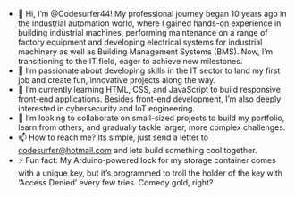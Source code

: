 - 👋 Hi, I’m @Codesurfer44! My professional journey began 10 years ago in the industrial automation world, where I gained hands-on experience in building industrial machines, performing maintenance on a range of factory equipment and developing electrical systems for industrial machinery as well as Building Management Systems (BMS). Now, I’m transitioning to the IT field, eager to achieve new milestones.
- 👀 I’m passionate about developing skills in the IT sector to land my first job and create fun, innovative projects along the way.
- 🌱 I’m currently learning HTML, CSS, and JavaScript to build responsive front-end applications. Besides front-end development, I’m also deeply interested in cybersecurity and IoT engineering. 
- 💞️ I’m looking to collaborate on small-sized projects to build my portfolio, learn from others, and gradually tackle larger, more complex challenges.
- 📫 How to reach me? Its simple, just send a letter to codesurfer@hotmail.com and lets build something cool together.
- ⚡ Fun fact: My Arduino-powered lock for my storage container comes with a unique key, but it’s programmed to troll the holder of the key with ‘Access Denied’ every few tries. Comedy gold, right?

<!---
Codesurfer44/Codesurfer44 is a ✨ special ✨ repository because its `README.md` (this file) appears on your GitHub profile.
You can click the Preview link to take a look at your changes.
--->

